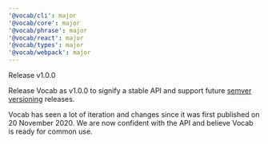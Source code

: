 ```yaml
---
'@vocab/cli': major
'@vocab/core': major
'@vocab/phrase': major
'@vocab/react': major
'@vocab/types': major
'@vocab/webpack': major
---
```


Release v1.0.0

Release Vocab as v1.0.0 to signify a stable API and support future [semver versioning](https://semver.org/) releases.

Vocab has seen a lot of iteration and changes since it was first published on 20 November 2020. We are now confident with the API and believe Vocab is ready for common use.
